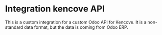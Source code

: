 # Integration kencove API

This is a custom integration for a custom Odoo API for Kencove. It is a non-standard data format, but the data is coming from Odoo ERP.
